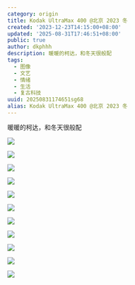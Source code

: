 ```yaml
---
category: origin
title: Kodak UltraMax 400 @北京 2023 冬
created: '2023-12-23T14:15:00+08:00'
updated: '2025-08-31T17:46:51+08:00'
public: true
author: dkphhh
description: 暖暖的柯达，和冬天很般配
tags:
  - 图像
  - 文艺
  - 情绪
  - 生活
  - 复古科技
uuid: 20250831174651sg68
alias: Kodak UltraMax 400 @北京 2023 冬
---
```


暖暖的柯达，和冬天很般配

![](https://cdn.jsdelivr.net/gh/dkphhh/img/imgformessage/20231223141453.jpg)

![](https://cdn.jsdelivr.net/gh/dkphhh/img/imgformessage/20231223141425.jpg)

![](https://cdn.jsdelivr.net/gh/dkphhh/img/imgformessage/20231223141428.jpg)

![](https://cdn.jsdelivr.net/gh/dkphhh/img/imgformessage/20231223141430.jpg)

![](https://cdn.jsdelivr.net/gh/dkphhh/img/imgformessage/20231223141433.jpg)

![](https://cdn.jsdelivr.net/gh/dkphhh/img/imgformessage/20231223141435.jpg)

![](https://cdn.jsdelivr.net/gh/dkphhh/img/imgformessage/20231223141437.jpg)

![](https://cdn.jsdelivr.net/gh/dkphhh/img/imgformessage/20231223141440.jpg)

![](https://cdn.jsdelivr.net/gh/dkphhh/img/imgformessage/20231223141444.jpg)

![](https://cdn.jsdelivr.net/gh/dkphhh/img/imgformessage/20231223141446.jpg)

![](https://cdn.jsdelivr.net/gh/dkphhh/img/imgformessage/20231223141450.jpg)

